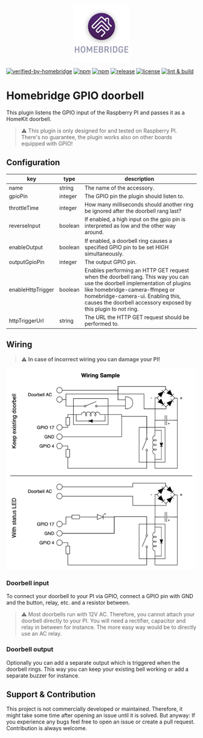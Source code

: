 <p align="center">

<img src="https://github.com/homebridge/branding/raw/master/logos/homebridge-wordmark-logo-vertical.png" width="150">

</p>

[![verified-by-homebridge](https://badgen.net/badge/homebridge/verified/purple)](https://github.com/homebridge/homebridge/wiki/Verified-Plugins)
[![npm](https://badgen.net/npm/v/homebridge-gpio-doorbell/latest?icon=npm&label)](https://www.npmjs.com/package/homebridge-gpio-doorbell)
[![npm](https://badgen.net/npm/dt/homebridge-gpio-doorbell?label=downloads)](https://www.npmjs.com/package/homebridge-gpio-doorbell)
[![release](https://badgen.net/github/release/silviokennecke/homebridge-gpio-doorbell)](https://github.com/silviokennecke/homebridge-gpio-doorbell/releases)
[![license](https://badgen.net/github/license/silviokennecke/homebridge-gpio-doorbell)](https://github.com/silviokennecke/homebridge-gpio-doorbell/blob/main/LICENSE)
[![lint & build](https://github.com/silviokennecke/homebridge-gpio-doorbell/actions/workflows/build.yml/badge.svg)](https://github.com/silviokennecke/homebridge-gpio-doorbell/actions/workflows/build.yml)

# Homebridge GPIO doorbell

This plugin listens the GPIO input of the Raspberry PI and passes it as a HomeKit doorbell.

> :warning: This plugin is only designed for and tested on Raspberry PI.
> There's no guarantee, the plugin works also on other boards equipped with GPIO!

## Configuration

| key | type | description |
|---|---|---|
| name | string | The name of the accessory. | 
| gpioPin | integer | The GPIO pin the plugin should listen to. | 
| throttleTime | integer | How many milliseconds should another ring be ignored after the doorbell rang last? | 
| reverseInput | boolean | If enabled, a high input on the gpio pin is interpreted as low and the other way around. |
| enableOutput | boolean | If enabled, a doorbell ring causes a specified GPIO pin to be set HIGH simultaneously. |
| outputGpioPin | integer | The output GPIO pin. |
| enableHttpTrigger | boolean | Enables performing an HTTP GET request when the doorbell rang. This way you can use the doorbell implementation of plugins like homebridge-camera-ffmpeg or homebridge-camera-ui. Enabling this, causes the doorbell accessory exposed by this plugin to not ring. |
| httpTriggerUrl | string | The URL the HTTP GET request should be performed to. |

## Wiring

> :warning: **In case of incorrect wiring you can damage your PI!**

![Wiring Sample](docs/wiring.png)

### Doorbell input

To connect your doorbell to your PI via GPIO, connect a GPIO pin with GND and the button, relay, etc. and a resistor between.

> :warning: Most doorbells run with 12V AC.
> Therefore, you cannot attach your doorbell directly to your PI.
> You will need a rectifier, capacitor and relay in between for instance.
> The more easy way would be to directly use an AC relay.

### Doorbell output

Optionally you can add a separate output which is triggered when the doorbell rings.
This way you can keep your existing bell working or add a separate buzzer for instance.

## Support & Contribution

This project is not commercially developed or maintained.
Therefore, it might take some time after opening an issue until it is solved.
But anyway: If you experience any bugs feel free to open an issue or create a pull request.
Contribution is always welcome.
